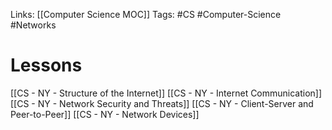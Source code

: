 Links: [[Computer Science MOC]]
Tags: #CS #Computer-Science #Networks 

# Lessons
[[CS - NY - Structure of the Internet]]
[[CS - NY - Internet Communication]]
[[CS - NY - Network Security and Threats]]
[[CS - NY - Client-Server and Peer-to-Peer]]
[[CS - NY - Network Devices]]
